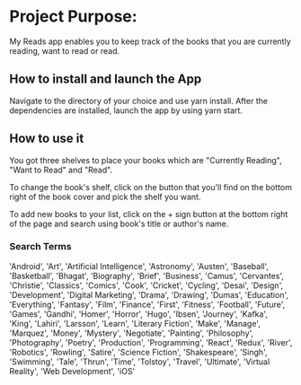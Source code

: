 # Project Purpose:

My Reads app enables you to keep track of the books that you are currently reading, want to read or read.

## How to install and launch the App

Navigate to the directory of your choice and use yarn install. After the dependencies are installed, launch the app by using yarn start.

## How to use it

You got three shelves to place your books which are "Currently Reading", "Want to Read" and "Read".

To change the book's shelf, click on the button that you'll find on the bottom right of the book cover and pick the shelf you want.

To add new books to your list, click on the + sign button at the bottom right of the page and search using book's title or author's name.

### Search Terms

'Android', 'Art', 'Artificial Intelligence', 'Astronomy', 'Austen', 'Baseball', 'Basketball', 'Bhagat', 'Biography', 'Brief', 'Business', 'Camus', 'Cervantes', 'Christie', 'Classics', 'Comics', 'Cook', 'Cricket', 'Cycling', 'Desai', 'Design', 'Development', 'Digital Marketing', 'Drama', 'Drawing', 'Dumas', 'Education', 'Everything', 'Fantasy', 'Film', 'Finance', 'First', 'Fitness', 'Football', 'Future', 'Games', 'Gandhi', 'Homer', 'Horror', 'Hugo', 'Ibsen', 'Journey', 'Kafka', 'King', 'Lahiri', 'Larsson', 'Learn', 'Literary Fiction', 'Make', 'Manage', 'Marquez', 'Money', 'Mystery', 'Negotiate', 'Painting', 'Philosophy', 'Photography', 'Poetry', 'Production', 'Programming', 'React', 'Redux', 'River', 'Robotics', 'Rowling', 'Satire', 'Science Fiction', 'Shakespeare', 'Singh', 'Swimming', 'Tale', 'Thrun', 'Time', 'Tolstoy', 'Travel', 'Ultimate', 'Virtual Reality', 'Web Development', 'iOS'
